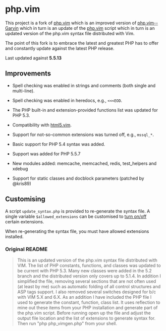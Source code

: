 php.vim
=======

This project is a fork of [php.vim][StanAngeloff] which is an improved version
of [php.vim--Garvin][garvin] which in turn is an update of the
[php.vim][php-vim] script which in turn is an updated version of the php.vim
syntax file distributed with Vim.

The point of this fork is to embrace the latest and greatest PHP has to offer
and constantly update against the latest PHP release.

Last updated against **5.5.13**

  [StanAngeloff]: https://github.com/StanAngeloff/php.vim
  [garvin]:  https://github.com/vim-scripts/php.vim--Garvin
  [php-vim]: http://www.vim.org/scripts/script.php?script_id=2874

Improvements
------------

- Spell checking was enabled in strings and comments (both single and
  multi-line).
- Spell checking was enabled in heredocs, e.g., `<<<EOD`.
- The PHP built-in and extension-provided functions list was updated for
  PHP 5.3.
- Compatibility with [html5.vim][html5].
- Support for not-so-common extensions was turned off, e.g., `mssql_*`.
- Basic support for PHP 5.4 syntax was added.
- Support was added for PHP 5.5.7
- New modules added: memcache, memcached, redis, test_helpers and xdebug
- Support for static classes and docblock parameters (patched by @kris89)

  [html5]: https://github.com/othree/html5.vim

Customising
-----------

A script `update_syntax.php` is provided to re-generate the syntax file.
A single variable `$allowed_extensions` can be customised to
[turn on/off][defaults] certain extensions.

When re-generating the syntax file, you must have allowed extensions installed.

  [defaults]: https://github.com/StanAngeloff/php.vim/blob/master/update_syntax.php#L29-L101

### Original README

> This is an updated version of the php.vim syntax file distributed with VIM.
> The list of PHP constants, functions, and classes was updated to be current
> with PHP 5.3. Many new classes were added in the 5.2 branch and the
> distributed version only covers up to 5.1.4. In addition I simplified the
> file, removing several sections that are not often used (at least by me) such
> as automatic folding of all control structures and ASP tags support. I also
> removed several switches designed for b/c with VIM 5.X and 6.X. As an
> addition I have included the PHP file I used to generate the constant,
> function, class list. It uses reflection to mine out these items from your
> PHP installation and generate part of the php.vim script. Before running open
> up the file and adjust the output file location and the list of extensions to
> generate syntax for. Then run "php php_vimgen.php" from your shell.
